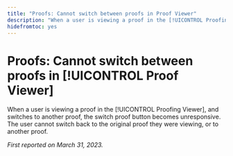 ```yaml
---
title: "Proofs: Cannot switch between proofs in Proof Viewer"
description: "When a user is viewing a proof in the [!UICONTROL Proofing Viewer], and switches to another version, the version dropdown becomes disables, and the user cannot switch back to the original version they were viewing, or to another version of the proof."
hidefromtoc: yes
---
```


# Proofs: Cannot switch between proofs in [!UICONTROL Proof Viewer]

When a user is viewing a proof in the [!UICONTROL Proofing Viewer], and switches to another proof, the switch proof button becomes unresponsive. The user cannot switch back to the original proof they were viewing, or to another proof.

_First reported on March 31, 2023._
